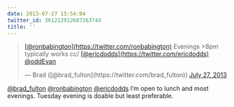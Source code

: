 ```yaml
---
date: 2013-07-27 15:54:04
twitter_id: 361212912687263744
title: ''
---
```


<blockquote class="twitter-tweet"><p lang="en" dir="ltr"><a href="https://twitter.com/ronbabington?ref_src=twsrc%5Etfw">[@ronbabington](https://twitter.com/ronbabington)</a> Evenings &gt;8pm typically works cc/ <a href="https://twitter.com/ericdodds?ref_src=twsrc%5Etfw">[@ericdodds](https://twitter.com/ericdodds)</a> <a href="https://twitter.com/oddEvan?ref_src=twsrc%5Etfw">@oddEvan</a></p>&mdash; Brad ([@brad_fulton](https://twitter.com/brad_fulton)) <a href="https://twitter.com/brad_fulton/status/361206851913785344?ref_src=twsrc%5Etfw">July 27, 2013</a></blockquote>
<script async src="https://platform.twitter.com/widgets.js" charset="utf-8"></script>

[@brad_fulton](https://twitter.com/brad_fulton) [@ronbabington](https://twitter.com/ronbabington) [@ericdodds](https://twitter.com/ericdodds) I’m open to lunch and most evenings. Tuesday evening is doable but least preferable.
